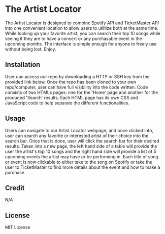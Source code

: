 # The Artist Locator

The Artist Locator is designed to combine Spotify API and TicketMaster API into one convenient location to allow users to utiltize both at the same time. While looking up your favorite artist, you can search their top 10 songs while seeing if they are to have a concert or any purchasable event in the upcoming months. The interface is simple enough for anyone to freely use without being lost. Enjoy.

## Installation

User can access our repo by downloading a HTTP or SSH key from the provided link below. Once the repo has been cloned to your own repo/computer, user can have full visibility into the code written. Code consists of two HTMLs pages: one for the 'Home' page and another for the produced 'Search' results. Each HTML page has its own CSS and JavaScript code to help separate the different functionalities. 

## Usage

Users can navigate to our Artist Locator webpage, and once clicked into, user can search any favorite or interested artist of their choice into the search bar. Once that is done, user will click the search bar for their desired results. Taken into a new page, the left hand side of a table will provide the user the artist's top 10 songs and the right hand side will provide a list of 5 upcoming events the artist may have or be performing in. Each title of song or event is now clickable to either take to the song on Spotify or take the user to TicketMaster to find more details about the event and how to make a purchase.

## Credit

N/A

## License

MIT License